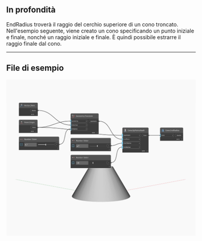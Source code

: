 ## In profondità
EndRadius troverà il raggio del cerchio superiore di un cono troncato. Nell'esempio seguente, viene creato un cono specificando un punto iniziale e finale, nonché un raggio iniziale e finale. È quindi possibile estrarre il raggio finale dal cono.
___
## File di esempio

![EndRadius](./Autodesk.DesignScript.Geometry.Cone.EndRadius_img.jpg)

